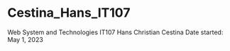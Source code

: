 # Cestina_Hans_IT107
Web System and Technologies IT107
Hans Christian Cestina
Date started: May 1, 2023
